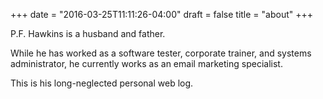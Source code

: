 +++
date = "2016-03-25T11:11:26-04:00"
draft = false
title = "about"
+++

P.F. Hawkins is a husband and father.

While he has worked as a software tester, corporate trainer, and systems
administrator, he currently works as an email marketing specialist.

This is his long-neglected personal web log.
